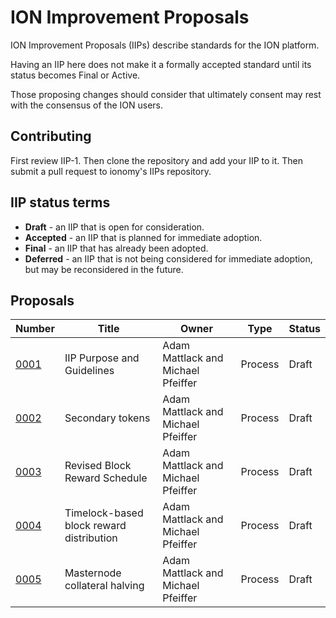 # ION Improvement Proposals

ION Improvement Proposals (IIPs) describe standards for the ION platform.

Having an IIP here does not make it a formally accepted standard until its status becomes Final or Active.

Those proposing changes should consider that ultimately consent may rest with the consensus of the ION users.

## Contributing

First review IIP-1. Then clone the repository and add your IIP to it. Then submit a pull request to ionomy's IIPs repository.

## IIP status terms

* **Draft** - an IIP that is open for consideration.
* **Accepted** - an IIP that is planned for immediate adoption.
* **Final** - an IIP that has already been adopted.
* **Deferred** - an IIP that is not being considered for immediate adoption, but may be reconsidered in the future.

Proposals
---------
Number|Title|Owner|Type|Status
-|-|-|-|-
[0001](IIP_0001.md)|IIP Purpose and Guidelines|Adam Mattlack and Michael Pfeiffer|Process|Draft
[0002](IIP_0002.md)|Secondary tokens|Adam Mattlack and Michael Pfeiffer|Process|Draft
[0003](IIP_0003.md)|Revised Block Reward Schedule|Adam Mattlack and Michael Pfeiffer|Process|Draft
[0004](IIP_0004.md)|Timelock-based block reward distribution|Adam Mattlack and Michael Pfeiffer|Process|Draft
[0005](IIP_0005.md)|Masternode collateral halving|Adam Mattlack and Michael Pfeiffer|Process|Draft